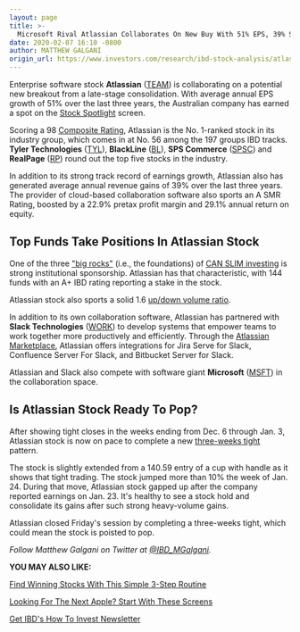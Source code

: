 ```yaml
---
layout: page
title: >-
  Microsoft Rival Atlassian Collaborates On New Buy With 51% EPS, 39% Sales Growth
date: 2020-02-07 16:10 -0800
author: MATTHEW GALGANI
origin_url: https://www.investors.com/research/ibd-stock-analysis/atlassian-stock-collaborates-new-buy-eps-sales-growth/
---
```





Enterprise software stock **Atlassian** ([TEAM](https://research.investors.com/quote.aspx?symbol=TEAM)) is collaborating on a potential new breakout from a late-stage consolidation. With average annual EPS growth of 51% over the last three years, the Australian company has earned a spot on the [Stock Spotlight](https://research.investors.com/stock-lists/stock-spotlight/) screen.




Scoring a 98 [Composite Rating](https://www.investors.com/ibd-data-stories/companies-now-outperforming-95-of-all-stocks/), Atlassian is the No. 1-ranked stock in its industry group, which comes in at No. 56 among the 197 groups IBD tracks. **Tyler Technologies** ([TYL](https://research.investors.com/quote.aspx?symbol=TYL)), **BlackLine** ([BL](https://research.investors.com/quote.aspx?symbol=BL)), **SPS Commerce** ([SPSC](https://research.investors.com/quote.aspx?symbol=SPSC)) and **RealPage** ([RP](https://research.investors.com/quote.aspx?symbol=RP)) round out the top five stocks in the industry.


In addition to its strong track record of earnings growth, Atlassian also has generated average annual revenue gains of 39% over the last three years. The provider of cloud-based collaboration software also sports an A SMR Rating, boosted by a 22.9% pretax profit margin and 29.1% annual return on equity.


Top Funds Take Positions In Atlassian Stock
-------------------------------------------


One of the three ["big rocks"](https://www.investors.com/how-to-invest/investing-in-stocks-see-how-to-buy-stocks-investing-for-beginners/) (i.e., the foundations) of [CAN SLIM investing](https://www.investors.com/ibd-university/can-slim/) is strong institutional sponsorship. Atlassian has that characteristic, with 144 funds with an A+ IBD rating reporting a stake in the stock.


Atlassian stock also sports a solid 1.6 [up/down volume ratio](https://www.investors.com/how-to-invest/investors-corner/why-a-strong-updown-volume-ratio-is-key-to-success-for-stocks-even-ipos/).


In addition to its own collaboration software, Atlassian has partnered with **Slack Technologies** ([WORK](https://research.investors.com/quote.aspx?symbol=WORK)) to develop systems that empower teams to work together more productively and efficiently. Through the [Atlassian Marketplace](https://www.atlassian.com/partnerships/slack), Atlassian offers integrations for Jira Serve for Slack, Confluence Server For Slack, and Bitbucket Server for Slack.


Atlassian and Slack also compete with software giant **Microsoft** ([MSFT](https://research.investors.com/quote.aspx?symbol=MSFT)) in the collaboration space.


Is Atlassian Stock Ready To Pop?
--------------------------------


After showing tight closes in the weeks ending from Dec. 6 through Jan. 3, Atlassian stock is now on pace to complete a new [three-weeks tight](https://www.investors.com/how-to-invest/investors-corner/how-the-3-weeks-tight-pattern-gives-you-an-extra-buy-point/) pattern.


The stock is slightly extended from a 140.59 entry of a cup with handle as it shows that tight trading. The stock jumped more than 10% the week of Jan. 24. During that move, Atlassian stock gapped up after the company reported earnings on Jan. 23. It's healthy to see a stock hold and consolidate its gains after such strong heavy-volume gains.


Atlassian closed Friday's session by completing a three-weeks tight, which could mean the stock is poisted to pop.



*Follow Matthew Galgani on Twitter at [@IBD\_MGalgani](https://twitter.com/ibd_mgalgani).*


**YOU MAY ALSO LIKE:**


[Find Winning Stocks With This Simple 3-Step Routine](https://www.investors.com/research/how-to-invest-in-the-stock-market-start-with-a-simple-routine/)


[Looking For The Next Apple? Start With These Screens](https://www.investors.com/how-to-invest/investors-corner/sp500-beating-lists-find-next-apple-amazon/)


[Get IBD's How To Invest Newsletter](https://shop.investors.com/offer/splashresponsive.aspx?id=newsletters-howtoinvest)




